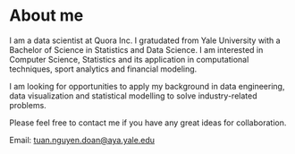 # About me

I am a data scientist at Quora Inc. I gratudated from Yale University with a Bachelor of Science in Statistics and Data Science. I am interested in Computer Science, Statistics and its application in computational techniques, sport analytics and financial modeling.

I am looking for opportunities to apply my background in data engineering, data visualization and statistical modelling to solve industry-related problems.

Please feel free to contact me if you have any great ideas for collaboration.

Email: <tuan.nguyen.doan@aya.yale.edu>
